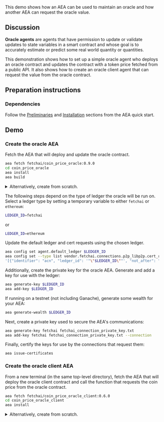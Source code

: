 This demo shows how an AEA can be used to maintain an oracle and how another AEA can request the oracle value.

## Discussion

**Oracle agents** are agents that have permission to update or validate updates to state variables in a smart contract and whose goal is to accurately estimate or predict some real world quantity or quantities.

This demonstration shows how to set up a simple oracle agent who deploys an oracle contract and updates the contract with a token price fetched from a public API. It also shows how to create an oracle client agent that can request the value from the oracle contract.

## Preparation instructions
 
### Dependencies

Follow the <a href="../quickstart/#preliminaries">Preliminaries</a> and <a href="../quickstart/#installation">Installation</a> sections from the AEA quick start.

## Demo

### Create the oracle AEA

Fetch the AEA that will deploy and update the oracle contract.

``` bash
aea fetch fetchai/coin_price_oracle:0.9.0
cd coin_price_oracle
aea install
aea build
```

<details><summary>Alternatively, create from scratch.</summary>
<p>

Create the AEA that will deploy the contract.

``` bash
aea create coin_price_oracle
cd coin_price_oracle
aea add connection fetchai/http_client:0.19.0
aea add connection fetchai/ledger:0.15.0
aea add connection fetchai/p2p_libp2p:0.18.0
aea add skill fetchai/advanced_data_request:0.1.0
aea add skill fetchai/simple_oracle:0.8.0
aea config set --type dict agent.dependencies \
'{
  "aea-ledger-fetchai": {"version": "<2.0.0,>=1.0.0rc1"},
  "aea-ledger-ethereum": {"version": "<2.0.0,>=1.0.0rc1"}
}'
aea config set agent.default_connection fetchai/p2p_libp2p:0.18.0
aea install
aea build
```

Set the URL for the data request skill:
```bash
aea config set --type str vendor.fetchai.skills.advanced_data_request.models.advanced_data_request_model.args.url "https://api.coingecko.com/api/v3/simple/price?ids=fetch-ai&vs_currencies=usd"
```

Specify the name and JSON path of the data to fetch from the API:
```bash
aea config set --type list vendor.fetchai.skills.advanced_data_request.models.advanced_data_request_model.args.outputs '[{"name": "price", "json_path": "fetch-ai.usd"}]'
```

Then update the agent configuration with the default routing:
``` bash
aea config set --type dict agent.default_routing \
'{
"fetchai/contract_api:0.12.0": "fetchai/ledger:0.15.0",
"fetchai/http:0.13.0": "fetchai/http_client:0.19.0",
"fetchai/ledger_api:0.11.0": "fetchai/ledger:0.15.0"
}'
```

</p>
</details>

The following steps depend on the type of ledger the oracle will be run on.
Select a ledger type by setting a temporary variable to either `fetchai` or `ethereum`:
```bash
LEDGER_ID=fetchai
```
or
```bash
LEDGER_ID=ethereum
```

Update the default ledger and cert requests using the chosen ledger.
```bash
aea config set agent.default_ledger $LEDGER_ID
aea config set --type list vendor.fetchai.connections.p2p_libp2p.cert_requests \
'[{"identifier": "acn", "ledger_id": '"\"$LEDGER_ID\""', "not_after": "2022-01-01", "not_before": "2021-01-01", "public_key": "fetchai", "save_path": ".certs/conn_cert.txt"}]'
```

Additionally, create the private key for the oracle AEA. Generate and add a key for use with the ledger:
``` bash
aea generate-key $LEDGER_ID
aea add-key $LEDGER_ID
```

If running on a testnet (not including Ganache), generate some wealth for your AEA:
```bash
aea generate-wealth $LEDGER_ID
```

Next, create a private key used to secure the AEA's communications:
``` bash
aea generate-key fetchai fetchai_connection_private_key.txt
aea add-key fetchai fetchai_connection_private_key.txt --connection
```

Finally, certify the keys for use by the connections that request them:
``` bash
aea issue-certificates
```

### Create the oracle client AEA

From a new terminal (in the same top-level directory), fetch the AEA that will deploy the oracle client contract and call the function that requests the coin price from the oracle contract.

``` bash
aea fetch fetchai/coin_price_oracle_client:0.6.0
cd coin_price_oracle_client
aea install
```

<details><summary>Alternatively, create from scratch.</summary>
<p>

Create the AEA that will deploy the contract.

``` bash
aea create coin_price_oracle_client
cd coin_price_oracle_client
aea add connection fetchai/http_client:0.19.0
aea add connection fetchai/ledger:0.15.0
aea add skill fetchai/simple_oracle_client:0.6.0
aea config set --type dict agent.dependencies \
'{
  "aea-ledger-fetchai": {"version": "<2.0.0,>=1.0.0rc1"},
  "aea-ledger-ethereum": {"version": "<2.0.0,>=1.0.0rc1"}
}'
aea config set agent.default_connection fetchai/ledger:0.15.0
aea install
aea build
```

Then update the agent configuration with the default routing:
``` bash
aea config set --type dict agent.default_routing \
'{
"fetchai/contract_api:0.12.0": "fetchai/ledger:0.15.0",
"fetchai/http:0.13.0": "fetchai/http_client:0.19.0",
"fetchai/ledger_api:0.11.0": "fetchai/ledger:0.15.0"
}'
```

Set the default ledger:
``` bash
aea config set agent.default_ledger $LEDGER_ID
```

Create the private key for the oracle client AEA. Generate and add a key for Ethereum use:

``` bash
aea generate-key $LEDGER_ID
aea add-key $LEDGER_ID
```

If running on a testnet (not including Ganache), generate some wealth for your AEA:
```bash
aea generate-wealth $LEDGER_ID
```

The oracle AEAs require either a locally running test node or a connection to a remote testnet.

### Setting up with a local Ganache node (Ethereum ledger only)

The easiest way to test the oracle agents on an Ethereum-based ledger to set up a local test node using Ganache. This can be done by running the following docker command from the directory you started from (in a new terminal). This command will also fund the accounts of the AEAs:

``` bash
docker run -p 8545:8545 trufflesuite/ganache-cli:latest --verbose --gasPrice=0 --gasLimit=0x1fffffffffffff --account="$(cat coin_price_oracle/ethereum_private_key.txt),1000000000000000000000" --account="$(cat coin_price_oracle_client/ethereum_private_key.txt),1000000000000000000000"
```

<details><summary>Run the enclosed Python script (with <code>web3</code> installed) from the top-level directory to deploy a mock Fetch ERC20 contract and give some test FET to the client agent.</summary>
<p>

``` python
import json
import os
from web3 import Web3

FILE_DIR = os.path.dirname(os.path.realpath(__file__))
CONTRACT_PATH = os.path.join(FILE_DIR, "coin_price_oracle_client/vendor/fetchai/contracts/fet_erc20/build/FetERC20Mock.json")
ORACLE_PRIVATE_KEY_PATH = os.path.join(FILE_DIR, "coin_price_oracle/ethereum_private_key.txt")
CLIENT_PRIVATE_KEY_PATH = os.path.join(FILE_DIR, "coin_price_oracle_client/ethereum_private_key.txt")

# Solidity source code
with open(CONTRACT_PATH) as file:
    compiled_sol = json.load(file)

# web3.py instance
w3 = Web3(Web3.HTTPProvider('http://127.0.0.1:8545'))

# Import oracle account from private key and set to default account
with open(ORACLE_PRIVATE_KEY_PATH) as file:
    private_key = file.read()
oracle_account = w3.eth.account.privateKeyToAccount(private_key)
w3.eth.defaultAccount = oracle_account.address

# Import client account from private key
with open(CLIENT_PRIVATE_KEY_PATH) as file:
    private_key = file.read()
client_account = w3.eth.account.privateKeyToAccount(private_key)

# Deploy mock Fetch ERC20 contract
FetERC20Mock = w3.eth.contract(abi=compiled_sol['abi'], bytecode=compiled_sol['bytecode'])

# Submit the transaction that deploys the contract
tx_hash = FetERC20Mock.constructor(
    name="FetERC20Mock",
    symbol="MFET",
    initialSupply=int(1e23),
    decimals_=18).transact()

# Wait for the transaction to be mined, and get the transaction receipt
tx_receipt = w3.eth.waitForTransactionReceipt(tx_hash)

# Print out the contract address
print("FetERC20Mock contract deployed at:", tx_receipt.contractAddress)

# Get deployed contract
fet_erc20_mock = w3.eth.contract(address=tx_receipt.contractAddress, abi=compiled_sol['abi'])

# Transfer some test FET to oracle client account
tx_hash = fet_erc20_mock.functions.transfer(client_account.address, int(1e20)).transact()
tx_receipt = w3.eth.waitForTransactionReceipt(tx_hash)
```

</p>
</details>

### Set the ERC20 contract address for the oracle AEA:
``` bash
aea config set vendor.fetchai.skills.simple_oracle.models.strategy.args.erc20_address ERC20_ADDRESS
```
where `ERC20_ADDRESS` is in the output of the script above.

### Run the oracle AEA

Run the oracle agent. This will deploy a contract to the testnet, grant oracle permissions to the AEA's wallet address, and periodically update the contract with the latest price of FET (or whichever coin was specified).
``` bash
aea run
```

After a few moments, you should see the following notices in the logs:
``` bash
info: [coin_price_oracle] Oracle contract successfully deployed at address: ...
...
info: [coin_price_oracle] Oracle role successfully granted!
...
info: [coin_price_oracle] Oracle value successfully updated!
```
The oracle contract will continue to be updated with the latest retrieved coin price at the default time interval (every 15 seconds).

### Set the ERC20 and oracle contract addresses for the oracle client AEA:
``` bash
aea config set vendor.fetchai.skills.simple_oracle_client.models.strategy.args.erc20_address ERC20_ADDRESS
aea config set vendor.fetchai.skills.simple_oracle_client.models.strategy.args.oracle_contract_address ORACLE_ADDRESS
```
where `ORACLE_ADDRESS` appears in the `contractAddress` field of the contract deployment transaction.

### Run the oracle client AEA

Run the oracle client agent. This will deploy an oracle client contract to the testnet, approve the contract to spend tokens on behalf of the AEA, and periodically call the contract function that requests the latest price of FET (or whichever coin was specified).
``` bash
aea run
```

After a few moments, you should see the following notices in the logs:
``` bash
info: [coin_price_oracle_client] Oracle client contract successfully deployed!
...
info: [coin_price_oracle_client] Oracle client transactions approved!
...
info: [coin_price_oracle_client] Oracle value successfully requested!
```
The AEA will continue to request the latest coin price at the default time interval (every 15 seconds).
